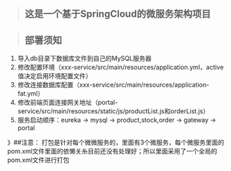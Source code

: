 >## 这是一个基于SpringCloud的微服务架构项目

>## 部署须知
1. 导入db目录下数据库文件到自己的MySQL服务器
2. 修改配置环境（xxx-service/src/main/resources/application.yml，active值决定启用环境配置文件）
3. 修改连接数据库配置（xxx-service/src/main/resources/application-fat.yml）
4. 修改前端页面连接网关地址（portal-service/src/main/resources/static/js/productList.js和orderList.js）
5. 服务启动顺序：eureka -> mysql -> product,stock,order -> gateway -> portal

》##注意：
打包是针对每个微微服务的，里面有3个微服务，每个微服务里面的pom.xml文件里面的依懒关糸目前还没有处理好；所以里面采用了一个全局的pom.xml文件进行打包
   
